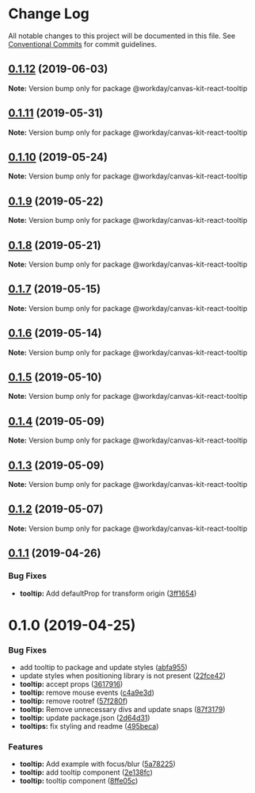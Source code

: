# Change Log

All notable changes to this project will be documented in this file.
See [Conventional Commits](https://conventionalcommits.org) for commit guidelines.

## [0.1.12](https://ghe.megaleo.com/design/canvas-kit-react/tree/master/modules/canvas-kit-react-tooltip/compare/@workday/canvas-kit-react-tooltip@0.1.11...@workday/canvas-kit-react-tooltip@0.1.12) (2019-06-03)

**Note:** Version bump only for package @workday/canvas-kit-react-tooltip





## [0.1.11](https://ghe.megaleo.com/design/canvas-kit-react/tree/master/modules/canvas-kit-react-tooltip/compare/@workday/canvas-kit-react-tooltip@0.1.10...@workday/canvas-kit-react-tooltip@0.1.11) (2019-05-31)

**Note:** Version bump only for package @workday/canvas-kit-react-tooltip





## [0.1.10](https://ghe.megaleo.com/design/canvas-kit-react/tree/master/modules/canvas-kit-react-tooltip/compare/@workday/canvas-kit-react-tooltip@0.1.9...@workday/canvas-kit-react-tooltip@0.1.10) (2019-05-24)

**Note:** Version bump only for package @workday/canvas-kit-react-tooltip





## [0.1.9](https://ghe.megaleo.com/design/canvas-kit-react/tree/master/modules/canvas-kit-react-tooltip/compare/@workday/canvas-kit-react-tooltip@0.1.8...@workday/canvas-kit-react-tooltip@0.1.9) (2019-05-22)

**Note:** Version bump only for package @workday/canvas-kit-react-tooltip





## [0.1.8](https://ghe.megaleo.com/design/canvas-kit-react/tree/master/modules/canvas-kit-react-tooltip/compare/@workday/canvas-kit-react-tooltip@0.1.7...@workday/canvas-kit-react-tooltip@0.1.8) (2019-05-21)

**Note:** Version bump only for package @workday/canvas-kit-react-tooltip





## [0.1.7](https://ghe.megaleo.com/design/canvas-kit-react/tree/master/modules/canvas-kit-react-tooltip/compare/@workday/canvas-kit-react-tooltip@0.1.6...@workday/canvas-kit-react-tooltip@0.1.7) (2019-05-15)

**Note:** Version bump only for package @workday/canvas-kit-react-tooltip





## [0.1.6](https://ghe.megaleo.com/design/canvas-kit-react/tree/master/modules/canvas-kit-react-tooltip/compare/@workday/canvas-kit-react-tooltip@0.1.5...@workday/canvas-kit-react-tooltip@0.1.6) (2019-05-14)

**Note:** Version bump only for package @workday/canvas-kit-react-tooltip





## [0.1.5](https://ghe.megaleo.com/design/canvas-kit-react/tree/master/modules/canvas-kit-react-tooltip/compare/@workday/canvas-kit-react-tooltip@0.1.4...@workday/canvas-kit-react-tooltip@0.1.5) (2019-05-10)

**Note:** Version bump only for package @workday/canvas-kit-react-tooltip





## [0.1.4](https://ghe.megaleo.com/design/canvas-kit-react/tree/master/modules/canvas-kit-react-tooltip/compare/@workday/canvas-kit-react-tooltip@0.1.3...@workday/canvas-kit-react-tooltip@0.1.4) (2019-05-09)

**Note:** Version bump only for package @workday/canvas-kit-react-tooltip





## [0.1.3](https://ghe.megaleo.com/design/canvas-kit-react/tree/master/modules/canvas-kit-react-tooltip/compare/@workday/canvas-kit-react-tooltip@0.1.2...@workday/canvas-kit-react-tooltip@0.1.3) (2019-05-09)

**Note:** Version bump only for package @workday/canvas-kit-react-tooltip





## [0.1.2](https://ghe.megaleo.com/design/canvas-kit-react/tree/master/modules/canvas-kit-react-tooltip/compare/@workday/canvas-kit-react-tooltip@0.1.1...@workday/canvas-kit-react-tooltip@0.1.2) (2019-05-07)

**Note:** Version bump only for package @workday/canvas-kit-react-tooltip





## [0.1.1](https://ghe.megaleo.com/design/canvas-kit-react/tree/master/modules/canvas-kit-react-tooltip/compare/@workday/canvas-kit-react-tooltip@0.1.0...@workday/canvas-kit-react-tooltip@0.1.1) (2019-04-26)


### Bug Fixes

* **tooltip:** Add defaultProp for transform origin ([3ff1654](https://ghe.megaleo.com/design/canvas-kit-react/tree/master/modules/canvas-kit-react-tooltip/commits/3ff1654))





# 0.1.0 (2019-04-25)


### Bug Fixes

* add tooltip to package and update styles ([abfa955](https://ghe.megaleo.com/design/canvas-kit-react/tree/master/modules/canvas-kit-react-tooltip/commits/abfa955))
* update styles when positioning library is not present ([22fce42](https://ghe.megaleo.com/design/canvas-kit-react/tree/master/modules/canvas-kit-react-tooltip/commits/22fce42))
* **tooltip:** accept props ([3617916](https://ghe.megaleo.com/design/canvas-kit-react/tree/master/modules/canvas-kit-react-tooltip/commits/3617916))
* **tooltip:** remove mouse events ([c4a9e3d](https://ghe.megaleo.com/design/canvas-kit-react/tree/master/modules/canvas-kit-react-tooltip/commits/c4a9e3d))
* **tooltip:** remove rootref ([57f280f](https://ghe.megaleo.com/design/canvas-kit-react/tree/master/modules/canvas-kit-react-tooltip/commits/57f280f))
* **tooltip:** Remove unnecessary divs and update snaps ([87f3179](https://ghe.megaleo.com/design/canvas-kit-react/tree/master/modules/canvas-kit-react-tooltip/commits/87f3179))
* **tooltip:** update package.json ([2d64d31](https://ghe.megaleo.com/design/canvas-kit-react/tree/master/modules/canvas-kit-react-tooltip/commits/2d64d31))
* **tooltips:** fix styling and readme ([495beca](https://ghe.megaleo.com/design/canvas-kit-react/tree/master/modules/canvas-kit-react-tooltip/commits/495beca))


### Features

* **tooltip:** Add example with focus/blur ([5a78225](https://ghe.megaleo.com/design/canvas-kit-react/tree/master/modules/canvas-kit-react-tooltip/commits/5a78225))
* **tooltip:** add tooltip component ([2e138fc](https://ghe.megaleo.com/design/canvas-kit-react/tree/master/modules/canvas-kit-react-tooltip/commits/2e138fc))
* **tooltip:** tooltip component ([8ffe05c](https://ghe.megaleo.com/design/canvas-kit-react/tree/master/modules/canvas-kit-react-tooltip/commits/8ffe05c))
